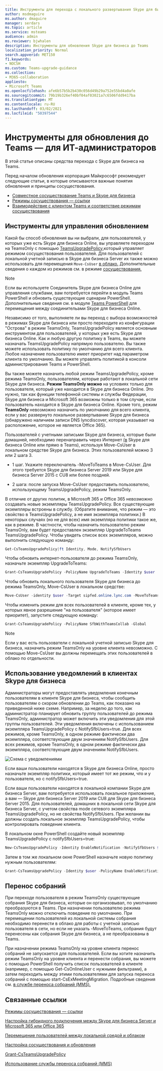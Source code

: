 ```yaml
---
title: Инструменты для перехода с локального развертывания Skype для бизнеса на Teams
author: msdmaguire
ms.author: dmaguire
manager: serdars
ms.topic: article
ms.service: msteams
audience: admin
ms.reviewer: bjwhalen
description: Инструменты для обновления Skype для бизнеса до Teams
localization_priority: Normal
search.appverid: MET150
f1.keywords:
- NOCSH
ms.custom: Teams-upgrade-guidance
ms.collection:
- M365-collaboration
appliesto:
- Microsoft Teams
ms.openlocfilehash: afe6b57b5b2b430c056d49b29a752e55bd4a0afe
ms.sourcegitcommit: 79b19b326ef40bf04af03021a7c6506fdd9417ba
ms.translationtype: MT
ms.contentlocale: ru-RU
ms.lasthandoff: 03/02/2021
ms.locfileid: "50397544"
---
```

# <a name="tools-for-upgrading-to-teams-mdash-for-it-administrators"></a>Инструменты для обновления до Teams &mdash; для ИТ-администраторов

В этой статье описаны средства перехода с Skype для бизнеса на Teams. 

Перед началом обновления корпорация Майкрософт рекомендует следующие статьи, в которые описываются важные понятия обновления и принципы сосуществования.

- [Совместное сосуществование Teams и Skype для бизнеса](upgrade-to-teams-on-prem-coexistence.md)
- [Режимы сосуществования — ссылки](migration-interop-guidance-for-teams-with-skype.md)
- [Взаимодействие с клиентом Teams и соответствие режимам сосуществования](teams-client-experience-and-conformance-to-coexistence-modes.md)

## <a name="tools-for-managing-the-upgrade"></a>Инструменты для управления обновлением

Какой бы способ обновления вы ни выбрали, для пользователей, у которых уже есть Skype для бизнеса Online, вы управляете переходом на TeamsOnly с помощью [TeamsUpgradePolicy,](https://docs.microsoft.com/powershell/module/skype/grant-csteamsupgradepolicy?view=skype-ps)который управляет режимом сосуществования пользователей. Для пользователей с локальной учетной записью в Skype для бизнеса Server их также можно использовать для перемещения `Move-CsUser` [в облако.](https://docs.microsoft.com/skypeforbusiness/hybrid/move-users-between-on-premises-and-cloud)  Дополнительные сведения о каждом из режимов см. в режиме [сосуществования.](migration-interop-guidance-for-teams-with-skype.md)

> [!NOTE]
> Если вы используете Соединитель Skype для бизнеса Online для управления службами, вам потребуется перейти в модуль Teams PowerShell и обновить существующие сценарии PowerShell. Дополнительные сведения см. в модуле [Teams PowerShell](teams-powershell-move-from-sfbo.md) для перемещения между соединительами Skype для бизнеса Online.

Независимо от того, выполняете ли вы переход с выбора возможностей в режимах Skype для бизнеса или просто переходите из конфигурации "Острова" в режим TeamsOnly, TeamsUpgradePolicy является основным инструментом для пользователей, у которых уже есть Skype для бизнеса Online. Как и любую другую политику в Teams, вы можете назначать TeamsUpgradePolicy напрямую пользователю. Вы также можете использовать политику по умолчанию для всего клиента. Любое назначение пользователю имеет приоритет над параметром клиента по умолчанию.  Вы можете управлять политикой в консоли администрирования Teams и PowerShell.

Вы также можете назначить любой режим TeamsUpgradePolicy, кроме режима TeamsOnly, пользователям, которые работают в локальной сети Skype для бизнеса. **Режим TeamsOnly можно** на условиях только для пользователя, который уже находится в Skype для бизнеса Online. Это нужно, так как функции телефонной системы и службы Федерации, Skype для бизнеса и Microsoft 365 возможны только в том случае, если пользователь находится в Skype для бизнеса Online. Кроме того, режим **TeamsOnly** невозможно назначить по умолчанию для всего клиента, если у вас развернуто локальное развертывание Skype для бизнеса (обнаружено наличием записи DNS lyncdiscover, которая указывает на расположение, которое не является Office 365).

Пользователей с учетными записьми Skype для бизнеса, которые были домашней, необходимо перенаправить через Интернет [(в](https://docs.microsoft.com/SkypeForBusiness/hybrid/move-users-from-on-premises-to-teams) Skype для бизнеса Online или прямо в Teams), используя Move-CsUser в локальном средстве Skype для бизнеса. Этих пользователей можно 3 или 2 шага 3.

-   1 шаг. Укажите переключатель -MoveToTeams в Move-CsUser. Для этого требуется Skype для бизнеса Server 2019 или Skype для бизнеса Server 2015 с CU8 или более поздней.

-   2 шага: после запуска Move-CsUser предоставить пользователю, использующему TeamsUpgradePolicy, режим TeamsOnly.

В отличие от других политик, в Microsoft 365 и Office 365 невозможно создавать новые экземпляры TeamsUpgradePolicy. Все существующие экземпляры встроены в службу.  (Обратите внимание, что режим — это свойство в TeamsUpgradePolicy, а не имя экземпляра политики.) В некоторых случаях (но не для всех) имя экземпляра политики такое же, как в режиме. В частности, чтобы назначить пользователю режим TeamsOnly, вам будет предоставлен экземпляр UpgradeToTeams TeamsUpgradePolicy. Чтобы увидеть список всех экземпляров, можно выполнить следующую команду:

```PowerShell
Get-CsTeamsUpgradePolicy|ft Identity, Mode, NotifySfbUsers
```

Чтобы обновить интернет-пользователя до режима TeamsOnly, назначьте экземпляр UpgradeToTeams: 

```PowerShell
Grant-CsTeamsUpgradePolicy -PolicyName UpgradeToTeams -Identity $user 
```

Чтобы обновить локального пользователя Skype для бизнеса до режима TeamsOnly, Move-CsUser в локальном средстве:

```PowerShell
Move-CsUser -identity $user -Target sipfed.online.lync.com -MoveToTeams -credential $cred
```

Чтобы изменить режим для всех пользователей в клиенте, кроме тех, у которых явное разрешение "на пользователя" (которое имеет приоритет), запустите следующую команду:

```PowerShell
Grant-CsTeamsUpgradePolicy -PolicyName SfbWithTeamsCollab -Global
```


>[!NOTE]
>Если у вас есть пользователи с локальной учетной записью Skype для бизнеса, назначить режим TeamsOnly на уровне клиента невозможно. С помощью Move-CsUser вы должны перемещать этих пользователей в облако по отдельности.


## <a name="using-notifications-in-skype-for-business-clients"></a>Использование уведомлений в клиентах Skype для бизнеса

Администраторы могут предоставлять уведомления конечным пользователям в клиенте Skype для бизнеса, чтобы сообщить пользователям о скором обновлении до Teams, как показано на приведенной ниже схеме. Например, за неделю до того, как администратор планирует обновить группу пользователей до режима TeamsOnly, администратор может включить эти уведомления для этой группы пользователей. Эти уведомления включены с использованием экземпляра TeamsUpgradePolicy с NotifySfbUsers=true.  Для всех режимов, кроме TeamsOnly, в одном режиме фактически два экземпляра, соответствующие двум значениям NotifySfbUsers.  Для всех режимов, кроме TeamsOnly, в одном режиме фактически два экземпляра, соответствующие двум значениям NotifySfbUsers. 

![Схема с уведомлениями](media/teams-upgrade-sfb-with-notifications.png)

Если ваши пользователи находятся в Skype для бизнеса Online, просто назначьте экземпляр политики, который имеет тот же режим, что и у пользователя, но с notifySfbUsers=true. 

Если ваши пользователи находятся в локальной компании Skype для бизнеса Server, вам потребуется использовать локальное приложение, а вам — Skype для бизнеса Server 2019 или CU8 для Skype для бизнеса Server 2015. Для пользователей, домашних в локальной сети Skype для бизнеса Server, с учетом свойства mode сетевого экземпляра TeamsUpgradePolicy, но не свойства NotifySfbUsers. При желании вы должны создать локальное экземпляр TeamsUpgradePolicy, чтобы контролировать поведение клиента. 

В локальном окне PowerShell создайте новый экземпляр TeamsUpgradePolicy с notifySfbUsers=true:

```PowerShell
New-CsTeamsUpgradePolicy -Identity EnableNotification -NotifySfbUsers $true
```

Затем в том же локальном окне PowerShell назначьте новую политику нужным пользователям:

```PowerShell
Grant-CsTeamsUpgradePolicy -Identity $user -PolicyName EnableNotification
```

## <a name="meeting-migration"></a>Перенос собраний

При переходе пользователя в режим TeamsOnly существующие собрания Skype для бизнеса, которые он организовывал, по умолчанию преобразуются в Teams. При назначении пользователю режима TeamsOnly можно отключить поведение по умолчанию. При перемещении пользователей из локальной системы собрания необходимо перенести в облако для работы с учетной записью пользователя в сети, но если не указать -MoveToTeams, собрания будут перенесены как собрания Skype для бизнеса, а не преобразованы в Teams. 

При назначении режима TeamsOnly на уровне клиента перенос собраний не запускается для пользователей. Если вы хотите назначить режим TeamsOnly на уровне клиента и перенести собрания, вы можете с помощью PowerShell получить список пользователей в клиенте (например, с помощью Get-CsOnlineUser с нужными фильтрами), а затем переходить между этими пользователями для запуска переноса собраний с помощью start-CsExMeetingMigration. Подробные сведения см. [в службе переноса собраний (MMS).](https://docs.microsoft.com/skypeforbusiness/audio-conferencing-in-office-365/setting-up-the-meeting-migration-service-mms)



## <a name="related-links"></a>Связанные ссылки

[Режимы сосуществования — ссылки](migration-interop-guidance-for-teams-with-skype.md) 

[Настройка гибридного подключения между Skype для бизнеса Server и Microsoft 365 или Office 365](https://docs.microsoft.com/SkypeForBusiness/hybrid/configure-hybrid-connectivity)

[Перемещение пользователей между локальной средой и облаком](https://docs.microsoft.com/SkypeForBusiness/hybrid/move-users-between-on-premises-and-cloud)

[Настройка сосуществования и обновления](setting-your-coexistence-and-upgrade-settings.md)

[Grant-CsTeamsUpgradePolicy](https://docs.microsoft.com/powershell/module/skype/grant-csteamsupgradepolicy?view=skype-ps)

[Использование службы переноса собраний (MMS)](https://docs.microsoft.com/skypeforbusiness/audio-conferencing-in-office-365/setting-up-the-meeting-migration-service-mms)

